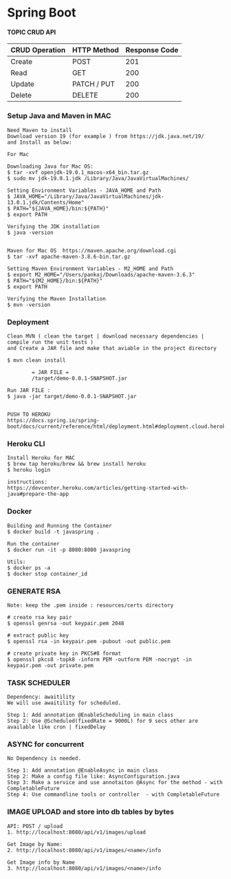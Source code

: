 # Spring Boot 


#### TOPIC CRUD API

| CRUD Operation | HTTP Method | Response Code |
|--------|---------------------|---------------|
| Create | POST                | 201           |
| Read   | GET                 | 200           |
| Update | PATCH / PUT         | 200           |
| Delete | DELETE              | 200           |





### Setup Java and Maven in MAC

    Need Maven to install 
    Download version 19 (for example ) from https://jdk.java.net/19/
    and Install as below:

    For Mac

    Downloading Java for Mac OS:
    $ tar -xvf openjdk-19.0.1_macos-x64_bin.tar.gz
    $ sudo mv jdk-19.0.1.jdk /Library/Java/JavaVirtualMachines/
    
    Setting Environment Variables - JAVA_HOME and Path
    $ JAVA_HOME="/Library/Java/JavaVirtualMachines/jdk-13.0.1.jdk/Contents/Home"
    $ PATH="${JAVA_HOME}/bin:${PATH}"
    $ export PATH

    Verifying the JDK installation
    $ java -version


    Maven for Mac OS  https://maven.apache.org/download.cgi
    $ tar -xvf apache-maven-3.8.6-bin.tar.gz
    
    Setting Maven Environment Variables - M2_HOME and Path
    $ export M2_HOME="/Users/pankaj/Downloads/apache-maven-3.6.3"
    $ PATH="${M2_HOME}/bin:${PATH}"
    $ export PATH

    Verifying the Maven Installation
    $ mvn -version     


### Deployment

    Clean MVN ( clean the target | download necessary dependencies | compile run the unit tests )
    and Create a JAR file and make that aviable in the project directory 

    $ mvn clean install   

            = JAR FILE =  
            /target/demo-0.0.1-SNAPSHOT.jar

    Run JAR FILE :
    $ java -jar target/demo-0.0.1-SNAPSHOT.jar


    PUSH TO HEROKU
    https://docs.spring.io/spring-boot/docs/current/reference/html/deployment.html#deployment.cloud.heroku


### Heroku CLI

    Install Heroku for MAC
    $ brew tap heroku/brew && brew install heroku
    $ heroku login

    instructions:
    https://devcenter.heroku.com/articles/getting-started-with-java#prepare-the-app
    


### Docker

    Building and Running the Container
    $ docker build -t javaspring .

    Run the container
    $ docker run -it -p 8080:8080 javaspring

    Utils:
    $ docker ps -a
    $ docker stop container_id



### GENERATE RSA

    Note: keep the .pem inside : resources/certs directory

    # create rsa key pair
    $ openssl genrsa -out keypair.pem 2048

    # extract public key
    $ openssl rsa -in keypair.pem -pubout -out public.pem

    # create private key in PKCS#8 format
    $ openssl pkcs8 -topk8 -inform PEM -outform PEM -nocrypt -in keypair.pem -out private.pem


### TASK SCHEDULER

    Dependency: awaitility
    We will use awaitility for scheduled.

    Step 1: Add annotation @EnableScheduling in main class
    Step 2: Use @Scheduled(fixedRate = 9000L) for 9 secs other are available like cron | fixedDelay


### ASYNC for concurrent 

    No Dependency is needed. 

    Step 1: Add annotation @EnableAsync in main class 
    Step 2: Make a config file like: AsyncConfiguration.java
    Step 3: Make a service and use annotaiton @Async for the method - with CompletableFuture
    Step 4: Use commandline tools or controller  - with CompletableFuture


### IMAGE UPLOAD and store into db tables by bytes

    API: POST / upload
    1. http://localhost:8080/api/v1/images/upload

    Get Image by Name:
    2. http://localhost:8080/api/v1/images/<name>/info

    Get Image info by Name
    3. http://localhost:8080/api/v1/images/<name>/info